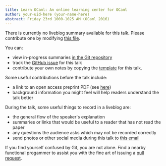 ```yaml
---
title: Learn OCaml: An online learning center for OCaml
author: your-uid-here (your-name-here)
abstract: Friday 23rd 1000-1025 AM (OCaml 2016)
---
```


There is currently no liveblog summary available for this talk. Please contribute one by modifying [this file](https://github.com/ocamllabs/icfp2016-blog/blob/master/OCaml/learn-ocaml-an-online-learnin.md).

You can:
* view in-progress summaries [in the Git repository](https://github.com/ocamllabs/icfp2016-blog/tree/master/OCaml/learn-ocaml-an-online-learnin/)
* track the [GitHub issue](https://github.com/ocamllabs/icfp2016-blog/issues/132) for this talk
* contribute your own notes by copying the [template](learn-ocaml-an-online-learnin/template.md) for this talk.

Some useful contributions before the talk include:
* a link to an open access preprint PDF (see [here](https://github.com/gasche/icfp2016-papers))
* background information you might feel will help readers understand the talk better

During the talk, some useful things to record in a liveblog are:
* the general flow of the speaker's explanation
* summaries or links that would be useful to a reader that has not read the paper
* any questions the audience asks which may not be recorded correctly
* send photos or other social media during this talk to [this email](mailto:icfp16.photos@gmail.com?subject=OCaml:learn-ocaml-an-online-learnin)

If you find yourself confused by Git, you are not alone. Find a nearby functional progammer
to assist you with the fine art of issuing a [pull request](https://help.github.com/articles/about-pull-requests/).

